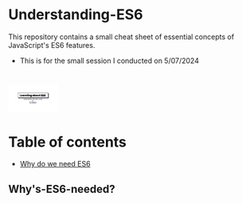 # Understanding-ES6
This repository contains a small cheat sheet of essential concepts of JavaScript's ES6 features.
- This is for the small session I conducted on 5/07/2024 
# 
<img src="./ES6-Resources/ES6-presenation-coverPage.png" width="100px">

# Table  of contents 
- [Why do we need ES6](#Why's_ES6-needed?)










## Why's-ES6-needed?
